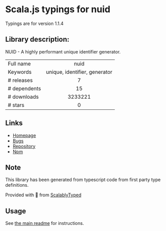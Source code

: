 
# Scala.js typings for nuid

Typings are for version 1.1.4

## Library description:
NUID - A highly performant unique identifier generator.

|                    |                 |
| ------------------ | :-------------: |
| Full name          | nuid |
| Keywords           | unique, identifier, generator |
| # releases         | 7 |
| # dependents       | 15 |
| # downloads        | 3233221 |
| # stars            | 0 |

## Links
- [Homepage](https://nats.io)
- [Bugs](https://github.com/nats-io/node-nuid/issues)
- [Repository](https://github.com/nats-io/node-nuid)
- [Npm](https://www.npmjs.com/package/nuid)
    


## Note
This library has been generated from typescript code from first party type definitions.

Provided with :purple_heart: from [ScalablyTyped](https://github.com/oyvindberg/ScalablyTyped)

## Usage
See [the main readme](../../readme.md) for instructions.


